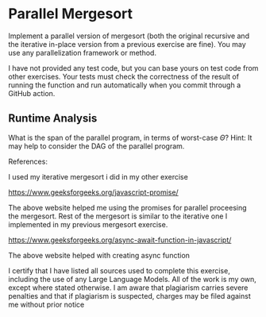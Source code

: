# Parallel Mergesort

Implement a parallel version of mergesort (both the original recursive and the
iterative in-place version from a previous exercise are fine). You may use any
parallelization framework or method.

I have not provided any test code, but you can base yours on test code from
other exercises. Your tests must check the correctness of the result of running
the function and run automatically when you commit through a GitHub action.

## Runtime Analysis

What is the span of the parallel program, in terms of worst-case $\Theta$? Hint:
It may help to consider the DAG of the parallel program.


References:

I used my iterative mergesort i did in my other exercise 

https://www.geeksforgeeks.org/javascript-promise/

The above website helped me using the promises for parallel proceesing the mergesort. Rest of the mergesort is similar to the iterative one I implemented in my previous mergesort exercise.

https://www.geeksforgeeks.org/async-await-function-in-javascript/

The above website helped with creating async function

I certify that I have listed all sources used to complete this exercise, including the use of any Large Language Models. All of the work is my own, except where stated otherwise. I am aware that plagiarism carries severe penalties and that if plagiarism is suspected, charges may be filed against me without prior notice